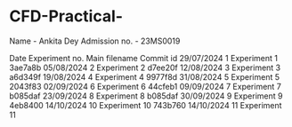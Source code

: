 # CFD-Practical-
Name - Ankita Dey
Admission no. - 23MS0019

Date            Experiment no.      Main filename       Commit id
29/07/2024           1              Experiment 1        3ae7a8b
05/08/2024           2              Experiment 2        d7ee20f
12/08/2024           3              Experiment 3        a6d349f
19/08/2024           4              Experiment 4        9977f8d
31/08/2024           5              Experiment 5        2043f83
02/09/2024           6              Experiment 6        44cfeb1
09/09/2024           7              Experiment 7        b085daf
23/09/2024           8              Experiment 8        b085daf
30/09/2024           9              Experiment 9        4eb8400
14/10/2024          10              Experiment 10       743b760
14/10/2024          11              Experiment 11       
